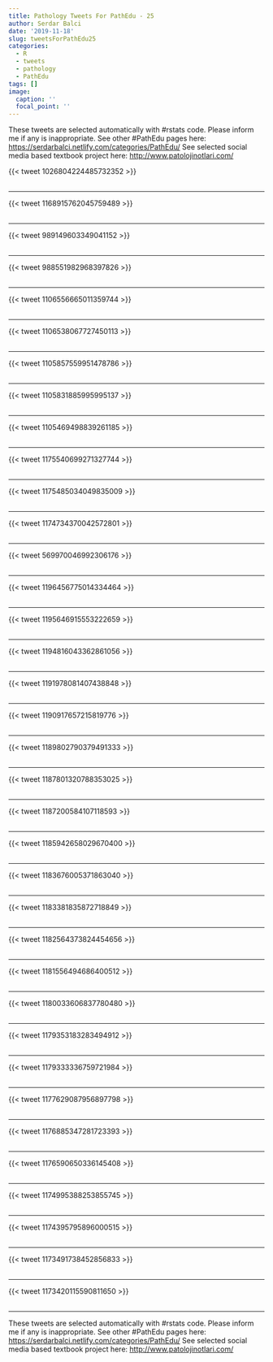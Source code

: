 ```yaml
---
title: Pathology Tweets For PathEdu - 25
author: Serdar Balci
date: '2019-11-18'
slug: tweetsForPathEdu25
categories:
  - R
  - tweets
  - pathology
  - PathEdu
tags: []
image:
  caption: ''
  focal_point: ''
---
```



These tweets are selected automatically with #rstats code. Please inform me if any is inappropriate.
See other #PathEdu pages here: https://serdarbalci.netlify.com/categories/PathEdu/ 
See selected social media based textbook project here: http://www.patolojinotlari.com/

{{< tweet 1026804224485732352 >}}
<br>
<br>
<hr>
{{< tweet 1168915762045759489 >}}
<br>
<br>
<hr>
{{< tweet 989149603349041152 >}}
<br>
<br>
<hr>
{{< tweet 988551982968397826 >}}
<br>
<br>
<hr>
{{< tweet 1106556665011359744 >}}
<br>
<br>
<hr>
{{< tweet 1106538067727450113 >}}
<br>
<br>
<hr>
{{< tweet 1105857559951478786 >}}
<br>
<br>
<hr>
{{< tweet 1105831885995995137 >}}
<br>
<br>
<hr>
{{< tweet 1105469498839261185 >}}
<br>
<br>
<hr>
{{< tweet 1175540699271327744 >}}
<br>
<br>
<hr>
{{< tweet 1175485034049835009 >}}
<br>
<br>
<hr>
{{< tweet 1174734370042572801 >}}
<br>
<br>
<hr>
{{< tweet 569970046992306176 >}}
<br>
<br>
<hr>
{{< tweet 1196456775014334464 >}}
<br>
<br>
<hr>
{{< tweet 1195646915553222659 >}}
<br>
<br>
<hr>
{{< tweet 1194816043362861056 >}}
<br>
<br>
<hr>
{{< tweet 1191978081407438848 >}}
<br>
<br>
<hr>
{{< tweet 1190917657215819776 >}}
<br>
<br>
<hr>
{{< tweet 1189802790379491333 >}}
<br>
<br>
<hr>
{{< tweet 1187801320788353025 >}}
<br>
<br>
<hr>
{{< tweet 1187200584107118593 >}}
<br>
<br>
<hr>
{{< tweet 1185942658029670400 >}}
<br>
<br>
<hr>
{{< tweet 1183676005371863040 >}}
<br>
<br>
<hr>
{{< tweet 1183381835872718849 >}}
<br>
<br>
<hr>
{{< tweet 1182564373824454656 >}}
<br>
<br>
<hr>
{{< tweet 1181556494686400512 >}}
<br>
<br>
<hr>
{{< tweet 1180033606837780480 >}}
<br>
<br>
<hr>
{{< tweet 1179353183283494912 >}}
<br>
<br>
<hr>
{{< tweet 1179333336759721984 >}}
<br>
<br>
<hr>
{{< tweet 1177629087956897798 >}}
<br>
<br>
<hr>
{{< tweet 1176885347281723393 >}}
<br>
<br>
<hr>
{{< tweet 1176590650336145408 >}}
<br>
<br>
<hr>
{{< tweet 1174995388253855745 >}}
<br>
<br>
<hr>
{{< tweet 1174395795896000515 >}}
<br>
<br>
<hr>
{{< tweet 1173491738452856833 >}}
<br>
<br>
<hr>
{{< tweet 1173420115590811650 >}}
<br>
<br>
<hr>


These tweets are selected automatically with #rstats code. Please inform me if any is inappropriate.
See other #PathEdu pages here: https://serdarbalci.netlify.com/categories/PathEdu/ 
See selected social media based textbook project here: http://www.patolojinotlari.com/
